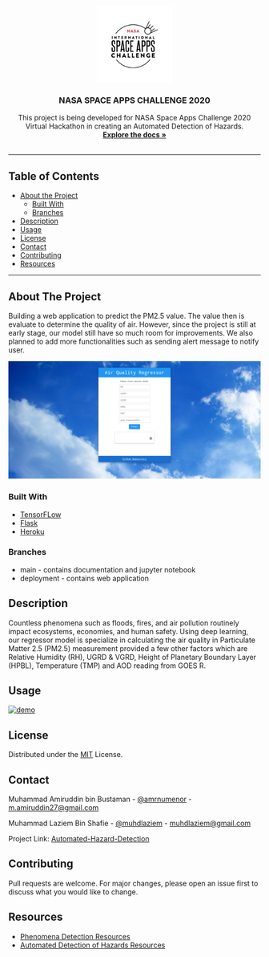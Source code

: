 <!-- PROJECT LOGO -->
<br />
<p align="center">
  <a href="https://github.com/muhdlaziem/automated-hazard-detection">
    <img src="images/nasasac.jpg" alt="Logo" width="150" height="150">
  </a>

  <h3 align="center">NASA SPACE APPS CHALLENGE 2020</h3>

  <p align="center">
    This project is being developed for NASA Space Apps Challenge 2020 Virtual Hackathon in creating an Automated Detection of Hazards.
    <br />
    <a href="https://github.com/muhdlaziem/automated-hazard-detection"><strong>Explore the docs »</strong></a>
    <br />
    <br />
  </p>
</p>
<hr>

<!-- TABLE OF CONTENTS -->
## Table of Contents

* [About the Project](#about-the-project)
  * [Built With](#built-with)
  * [Branches](#branches)
* [Description](#description)
* [Usage](#usage)
* [License](#license)
* [Contact](#contact)
* [Contributing](#contributing)
* [Resources](#resources)
<hr>

<!-- ABOUT THE PROJECT -->
## About The Project

Building a web application to predict the PM2.5 value. The value then is evaluate to determine the quality of air. However, since the project is still at early stage, our model still have so much room for improvements. We also planned to add more functionalities such as sending alert message to notify user.

<!-- ![[Webapp](https://air-quality-regressor.herokuapp.com/)](images\webapp.png) -->

<a href=https://air-quality-regressor.herokuapp.com>
    <img src="images/webapp.png" alt="webapp">
</a>

### Built With

* [TensorFLow](https://www.tensorflow.org/)
* [Flask](https://flask.palletsprojects.com/en/1.1.x/)
* [Heroku](https://www.heroku.com/)

### Branches

* main - contains documentation and jupyter notebook
* deployment - contains web application

<!-- GETTING STARTED -->
## Description

Countless phenomena such as floods, fires, and air pollution routinely impact ecosystems, economies, and human safety.
Using deep learning, our regressor model is specialize in calculating the air quality in Particulate Matter 2.5 (PM2.5) measurement provided a few other factors which are Relative Humidity (RH), UGRD & VGRD, Height of Planetary Boundary Layer (HPBL), Temperature (TMP) and AOD reading from GOES R.

## Usage
<a href="https://github.com/muhdlaziem/automated-hazard-detection">
  <img src="images/nasasac.gif" alt="demo">
</a>

<!-- LICENSE -->
## License

Distributed under the [MIT](https://choosealicense.com/licenses/mit/) License.


<!-- CONTACT -->
## Contact

Muhammad Amiruddin bin Bustaman - [@amrnumenor](https://github.com/amrnumenor) - m.amiruddin27@gmail.com

Muhammad Laziem Bin Shafie - [@muhdlaziem](https://github.com/muhdlaziem) - muhdlaziem@gmail.com

Project Link: [Automated-Hazard-Detection](https://github.com/muhdlaziem/automated-hazard-detection)


## Contributing
Pull requests are welcome. For major changes, please open an issue first to discuss what you would like to change.


## Resources

* [Phenomena Detection Resources](https://sa-2019.s3.amazonaws.com/media/documents/Space_Apps_Phenomena_Detection_Resources.docx)
* [Automated Detection of Hazards Resources](https://2020.spaceappschallenge.org/challenges/inform/automated-detection-hazards/resources)
